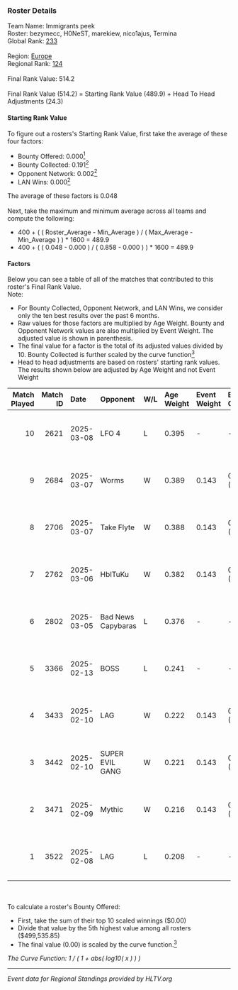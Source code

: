 ### Roster Details<br />
Team Name: Immigrants peek<br />
Roster: bezymecc, H0NeST, marekiew, nico1ajus, Termina<br />
Global Rank: [233](../../standings_global_2025_07_07.md)<br />
<br />
Region: [Europe]( ../../standings_europe_2025_07_07.md)<br />
Regional Rank: [124]( ../../standings_europe_2025_07_07.md)<br />
<br />
Final Rank Value:  514.2<br />
<br />
Final Rank Value (514.2) = Starting Rank Value (489.9) + Head To Head Adjustments (24.3)<br />

#### Starting Rank Value<br />
To figure out a rosters's Starting Rank Value, first take the average of these four factors:<br />
- Bounty Offered: 0.000[<sup>1</sup>](#table2)
- Bounty Collected: 0.191[<sup>2</sup>](#table1)
- Opponent Network: 0.002[<sup>2</sup>](#table1)
- LAN Wins: 0.000[<sup>2</sup>](#table1)

The average of these factors is 0.048<br />
<br />
Next, take the maximum and minimum average across all teams and compute the following:<br />
- 400 + ( ( Roster_Average - Min_Average ) / ( Max_Average - Min_Average ) ) * 1600 = 489.9
- 400 + ( ( 0.048 - 0.000 ) / ( 0.858 - 0.000 ) ) * 1600 = 489.9


#### Factors<br />
Below you can see a table of all of the matches that contributed to this roster's Final Rank Value.<br />
Note:<br />

- For Bounty Collected, Opponent Network, and LAN Wins, we consider only the ten best results over the past 6 months.
- Raw values for those factors are multiplied by Age Weight. Bounty and Opponent Network values are also multiplied by Event Weight. The adjusted value is shown in parenthesis.
- The final value for a factor is the total of its adjusted values divided by 10. Bounty Collected is further scaled by the curve function[<sup>3</sup>](#curveFunction)
- Head to head adjustments are based on rosters' starting rank values. The results shown below are adjusted by Age Weight and not Event Weight
<span id="table1"></span><br />


| Match Played | Match ID | Date       | Opponent           | W/L | Age Weight | Event Weight | Bounty Collected | Opponent Network | LAN Wins  | H2H Adj. | Roster                                         |
| -: | -: | :- | :- | :- | :- | :- | :- | :- | :- | -: | :- |
|           10 |     2621 | 2025-03-08 | LFO 4              | L   | 0.395      | -            | -                | -                | -         |    -1.99 | bezymecc, H0NeST, marekiew, nico1ajus, Termina |
|            9 |     2684 | 2025-03-07 | Worms              | W   | 0.389      | 0.143        | 0.001 (0.000)    | 0.057 (0.003)    | 0 (0.000) |     7.93 | bezymecc, H0NeST, marekiew, nico1ajus, Termina |
|            8 |     2706 | 2025-03-07 | Take Flyte         | W   | 0.388      | 0.143        | 0.000 (0.000)    | 0.032 (0.002)    | 0 (0.000) |     6.04 | bezymecc, H0NeST, marekiew, nico1ajus, Termina |
|            7 |     2762 | 2025-03-06 | HbITuKu            | W   | 0.382      | 0.143        | 0.000 (0.000)    | 0.000 (0.000)    | 0 (0.000) |     4.36 | bezymecc, H0NeST, marekiew, nico1ajus, Termina |
|            6 |     2802 | 2025-03-05 | Bad News Capybaras | L   | 0.376      | -            | -                | -                | -         |    -3.20 | bezymecc, H0NeST, nico1ajus, sential, Termina  |
|            5 |     3366 | 2025-02-13 | BOSS               | L   | 0.241      | -            | -                | -                | -         |    -0.60 | bezymecc, H0NeST, myline, nico1ajus, Termina   |
|            4 |     3433 | 2025-02-10 | LAG                | W   | 0.222      | 0.143        | 0.015 (0.000)    | 0.456 (0.014)    | 0 (0.000) |     5.67 | bezymecc, H0NeST, myline, nico1ajus, Termina   |
|            3 |     3442 | 2025-02-10 | SUPER EVIL GANG    | W   | 0.221      | 0.143        | 0.002 (0.000)    | 0.000 (0.000)    | 0 (0.000) |     3.80 | bezymecc, H0NeST, myline, nico1ajus, Termina   |
|            2 |     3471 | 2025-02-09 | Mythic             | W   | 0.216      | 0.143        | 0.000 (0.000)    | 0.122 (0.004)    | 0 (0.000) |     3.47 | bezymecc, H0NeST, myline, nico1ajus, Termina   |
|            1 |     3522 | 2025-02-08 | LAG                | L   | 0.208      | -            | -                | -                | -         |    -1.20 | bezymecc, H0NeST, myline, nico1ajus, Termina   |

<br />
<span id="table2"></span><br />
To calculate a roster's Bounty Offered:<br />

- First, take the sum of their top 10 scaled winnings ($0.00)
- Divide that value by the 5th highest value among all rosters ($499,535.85)
- The final value (0.00) is scaled by the curve function.[<sup>3</sup>](#curveFunction)

<span id="curveFunction"></span>_The Curve Function: 1 / ( 1 + abs( log10( x ) ) )_<br />

---
_Event data for Regional Standings provided by HLTV.org_<br />
